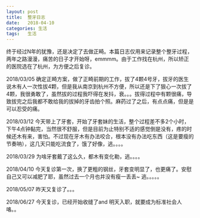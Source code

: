 ```yaml
---
layout:	post
title:	整牙日志
date:	2018-04-10
categories:	生活
tags:	生活
---  
```

  终于经过N年的犹豫，还是决定了去做正畸。本篇日志仅用来记录整个整牙过程，两年之路漫漫，痛苦的日子才开始呀，emmmm。由于工作找在杭州，所以矫正的医院选在了杭州，为方便之后复诊。  

  2018/03/05 确定正畸方案，做了正畸前期的工作，拔了4颗4号牙，拔牙的医生说木有人一次性拔4颗，但是我从南京到杭州不方便，所以还是下了狠心一次拔了4颗，我很勇敢了，虽然拔的过程我吓得在发抖，衰。。。拔得过程中有颗很痛，导致拔完之后我都不敢给我的拔掉的牙齿拍个照。麻药过了之后，有点点痛，但是是可以忍受的痛。
  
  2018/03/12 今天带上了牙套，开始了牙套妹的生活，整个过程差不多2个小时，下午4点钟黏完，当然很不舒服，但是目前为止特别不适的感觉倒是没有，疼的时候还木有来，害怕。不过现在牙木有办法咬合，根本没有办法吃东西（这是要瘦的节奏呐），这几天只能吃流食了，饿了好像，逃。。。。  

  2018/03/29 为啥牙套戴了这么久，都木有变化勒，逃。。。。  

  2018/04/10 今天复诊第一次，换了更粗的钢丝，牙套变明显了，也更痛了。安慰自己又可以减肥了耶，虽然过去一个月也并没有瘦一丢丢~ 逃。。。。。  

  2018/05/07 昨天又复诊了。。。  

  2018/06/27 今天复诊，已经开始收缝了and 明天入职，就要成为标准社会人咯。。 
